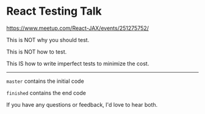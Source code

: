 # React Testing Talk

https://www.meetup.com/React-JAX/events/251275752/

This is NOT why you should test.

This is NOT how to test.

This IS how to write imperfect tests to minimize the cost.


---

`master` contains the initial code

`finished` contains the end code

If you have any questions or feedback, I'd love to hear both.
